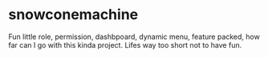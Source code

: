 # snowconemachine
Fun little role, permission, dashbpoard, dynamic menu, feature packed, how far can I go with this kinda project. Lifes way too short not to have fun.
